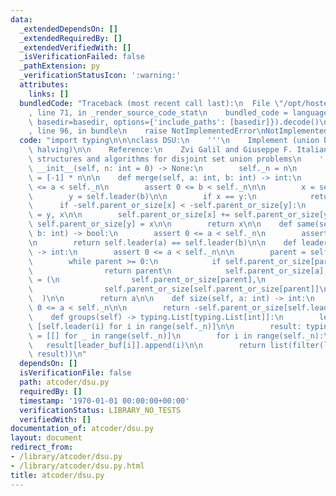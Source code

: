 ```yaml
---
data:
  _extendedDependsOn: []
  _extendedRequiredBy: []
  _extendedVerifiedWith: []
  _isVerificationFailed: false
  _pathExtension: py
  _verificationStatusIcon: ':warning:'
  attributes:
    links: []
  bundledCode: "Traceback (most recent call last):\n  File \"/opt/hostedtoolcache/PyPy/3.10.13/x64/lib/pypy3.10/site-packages/onlinejudge_verify/documentation/build.py\"\
    , line 71, in _render_source_code_stat\n    bundled_code = language.bundle(stat.path,\
    \ basedir=basedir, options={'include_paths': [basedir]}).decode()\n  File \"/opt/hostedtoolcache/PyPy/3.10.13/x64/lib/pypy3.10/site-packages/onlinejudge_verify/languages/python.py\"\
    , line 96, in bundle\n    raise NotImplementedError\nNotImplementedError\n"
  code: "import typing\n\n\nclass DSU:\n    '''\n    Implement (union by size) + (path\
    \ halving)\n\n    Reference:\n    Zvi Galil and Giuseppe F. Italiano,\n    Data\
    \ structures and algorithms for disjoint set union problems\n    '''\n\n    def\
    \ __init__(self, n: int = 0) -> None:\n        self._n = n\n        self.parent_or_size\
    \ = [-1] * n\n\n    def merge(self, a: int, b: int) -> int:\n        assert 0\
    \ <= a < self._n\n        assert 0 <= b < self._n\n\n        x = self.leader(a)\n\
    \        y = self.leader(b)\n\n        if x == y:\n            return x\n\n  \
    \      if -self.parent_or_size[x] < -self.parent_or_size[y]:\n            x, y\
    \ = y, x\n\n        self.parent_or_size[x] += self.parent_or_size[y]\n       \
    \ self.parent_or_size[y] = x\n\n        return x\n\n    def same(self, a: int,\
    \ b: int) -> bool:\n        assert 0 <= a < self._n\n        assert 0 <= b < self._n\n\
    \n        return self.leader(a) == self.leader(b)\n\n    def leader(self, a: int)\
    \ -> int:\n        assert 0 <= a < self._n\n\n        parent = self.parent_or_size[a]\n\
    \        while parent >= 0:\n            if self.parent_or_size[parent] < 0:\n\
    \                return parent\n            self.parent_or_size[a], a, parent\
    \ = (\n                self.parent_or_size[parent],\n                self.parent_or_size[parent],\n\
    \                self.parent_or_size[self.parent_or_size[parent]]\n          \
    \  )\n\n        return a\n\n    def size(self, a: int) -> int:\n        assert\
    \ 0 <= a < self._n\n\n        return -self.parent_or_size[self.leader(a)]\n\n\
    \    def groups(self) -> typing.List[typing.List[int]]:\n        leader_buf =\
    \ [self.leader(i) for i in range(self._n)]\n\n        result: typing.List[typing.List[int]]\
    \ = [[] for _ in range(self._n)]\n        for i in range(self._n):\n         \
    \   result[leader_buf[i]].append(i)\n\n        return list(filter(lambda r: r,\
    \ result))\n"
  dependsOn: []
  isVerificationFile: false
  path: atcoder/dsu.py
  requiredBy: []
  timestamp: '1970-01-01 00:00:00+00:00'
  verificationStatus: LIBRARY_NO_TESTS
  verifiedWith: []
documentation_of: atcoder/dsu.py
layout: document
redirect_from:
- /library/atcoder/dsu.py
- /library/atcoder/dsu.py.html
title: atcoder/dsu.py
---
```

